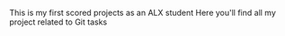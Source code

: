 This is my first scored projects as an ALX student Here you'll find all my project related to Git tasks

